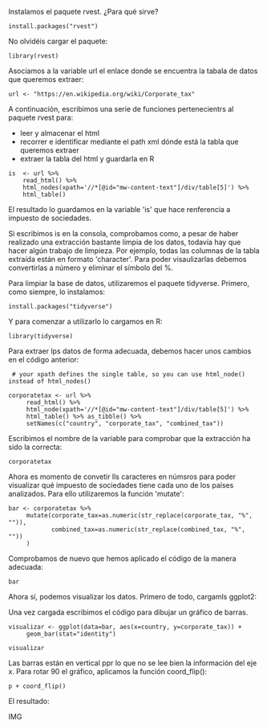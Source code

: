 Instalamos el paquete rvest. ¿Para qué sirve?

```
install.packages("rvest")
```

No olvidéis cargar el paquete:

```
library(rvest)
```

Asociamos a la variable url el enlace donde se encuentra la tabala de datos que queremos extraer:

```
url <- "https://en.wikipedia.org/wiki/Corporate_tax"
```

A continuación, escribimos una serie de funciones pertenecientrs al paquete rvest para:
* leer y almacenar el html
* recorrer e identificar mediante el path xml dónde está la tabla que queremos extraer
* extraer la tabla del html y guardarla en R

```
is  <- url %>%
    read_html() %>%
    html_nodes(xpath='//*[@id="mw-content-text"]/div/table[5]') %>%
    html_table()
```

El resultado lo guardamos en la variable 'is' que hace renferencia a impuesto de sociedades.

Si escribimos is en la consola, comprobamos como, a pesar de haber realizado una extracción bastante limpia de los datos, todavía hay que hacer algún trabajo de limpieza. Por ejemplo, todas las columnas de la tabla extraída están en formato 'character'. Para poder visaulizarlas debemos convertirlas a número y eliminar el símbolo del %.


Para limpiar la base de datos, utilizaremos el paquete tidyverse. Primero, como siempre, lo instalamos:

```
install.packages("tidyverse")
```

Y para comenzar a utilizarlo lo cargamos en R:

```
library(tidyverse)
```

Para extraer lps datos de forma adecuada, debemos hacer unos cambios en el código anterior:

     # your xpath defines the single table, so you can use html_node() instead of html_nodes()

```
corporatetax <- url %>% 
     read_html() %>% 
     html_node(xpath='//*[@id="mw-content-text"]/div/table[5]') %>% 
     html_table() %>% as_tibble() %>% 
     setNames(c("country", "corporate_tax", "combined_tax"))
```

Escribimos el nombre de la variable para comprobar que la extracción ha sido la correcta:

```
corporatetax
```

Ahora es momento de convetir lls caracteres en númsros para poder visualizar qué impuesto de sociedades tiene cada uno de los países analizados. Para ello utilizaremos la función 'mutate':

```
bar <- corporatetax %>% 
     mutate(corporate_tax=as.numeric(str_replace(corporate_tax, "%", "")),
            combined_tax=as.numeric(str_replace(combined_tax, "%", ""))
     )
```

Comprobamos de nuevo que hemos aplicado el código de la manera adecuada:

```
bar
```

Ahora sí, podemos visualizar los datos. Primero de todo, cargamls ggplot2:


Una vez cargada escribimos el código para dibujar un gráfico de barras.

```
visualizar <- ggplot(data=bar, aes(x=country, y=corporate_tax)) +
     geom_bar(stat="identity")
```


```
visualizar
```
Las barras están en vertical ppr lo que no se lee bien la información del eje  x. Para rotar 90 el gráfico, aplicamos la función coord_flip():

```
p + coord_flip()
```

El resultado:

IMG
